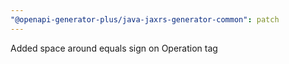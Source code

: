 ```yaml
---
"@openapi-generator-plus/java-jaxrs-generator-common": patch
---
```


Added space around equals sign on Operation tag
